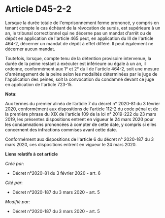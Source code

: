 # Article D45-2-2

Lorsque la durée totale de l'emprisonnement ferme prononcé, y compris en tenant compte le cas échéant de la révocation de
sursis, est supérieure à un an, le tribunal correctionnel qui ne décerne pas un mandat d'arrêt ou de dépôt en application de
l'article 465 peut, en application du III de l'article 464-2, décerner un mandat de dépôt à effet différé. Il peut également
ne décerner aucun mandat.

Toutefois, lorsque, compte tenu de la détention provisoire intervenue, la durée de la peine restant à exécuter est inférieure
ou égale à un an, il ordonne, conformément aux 1° et 2° du I de l'article 464-2, soit une mesure d'aménagement de la peine
selon les modalités déterminées par le juge de l'application des peines, soit la convocation du condamné devant ce juge en
application de l'article 723-15.

**Nota:**

Aux termes du premier alinéa de l’article 7 du décret n° 2020-81 du 3 février 2020, conformément aux dispositions de
l'article 112-2 du code pénal et de la première phrase du XIX de l'article 109 de la loi n° 2019-222 du 23 mars 2019, les
présentes 
  <font color="black">dispositions entrent en vigueur le 24 mars 2020 pour les condamnations prononcées à compter de cette
date, y compris si elles concernent des infractions commises avant cette date.</font>

Conformément aux dispositions de l'article 6 du décret n° 2020-187 du 3 mars 2020, ces dispositions entrent en vigueur le 24
mars 2020.

**Liens relatifs à cet article**

_Créé par_:

  - Décret n°2020-81 du 3 février 2020 - art. 6

_Cité par_:

  - Décret n°2020-187 du 3 mars 2020 - art. 5

_Modifié par_:

  - Décret n°2020-187 du 3 mars 2020 - art. 5
